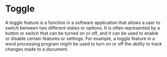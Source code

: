 # Toggle

A toggle feature is a function in a software application that allows a user to switch between two different states or options. It is often represented by a button or switch that can be turned on or off, and it can be used to enable or disable certain features or settings. For example, a toggle feature in a word processing program might be used to turn on or off the ability to track changes made to a document.
